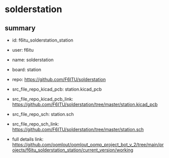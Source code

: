 # solderstation
 
## summary 
* id: f6itu_solderstation_station
* user: f6itu
* name: solderstation
* board: station
* repo: https://github.com/F6ITU/solderstation
* src_file_repo_kicad_pcb: station.kicad_pcb
* src_file_repo_kicad_pcb_link: https://github.com/F6ITU/solderstation/tree/master/station.kicad_pcb


* src_file_repo_sch: station.sch
* src_file_repo_sch_link: https://github.com/F6ITU/solderstation/tree/master/station.sch
* full details link: https://github.com/oomlout/oomlout_oomp_project_bot_v_2/tree/main/projects/f6itu_solderstation_station/current_version/working  







